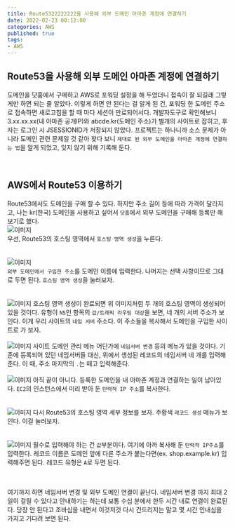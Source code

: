 ```yaml
---
title: Route5322222222을 사용해 외부 도메인 아마존 계정에 연결하기   
date: 2022-02-23 00:12:00
categories: AWS 
published: true 
tags:
- AWS  
---
```


## Route53을 사용해 외부 도메인 아마존 계정에 연결하기     

도메인을 닷홈에서 구매하고 AWS로 포워딩 설정을 해 두었더니 접속이 잘 되길래 그렇게만 하면 되는 줄 알았다. 이렇게 하면 안 된다는 걸 알게 된 건, 포워딩 한 도메인 주소로 접속하면 새로고침을 할 때 마다 세션이 만료되어서다. 개발자도구로 확인해보니 3.xx.xx.xx(내 아마존 공개IP)와 abcde.kr(도메인 주소)가 별개의 사이트로 잡히고, 후자는 로그인 시 JSESSIONID가 저장되지 않았다. 프로젝트는 하나니까 소스 문제가 아니라 도메인 관련 문제일 것 같아 찾다 보니 `제대로 된 외부 도메인을 아마존 계정에 연결하는 법`을 알게 되었고, 잊지 않기 위해 기록해 둔다. 


<br/>

## AWS에서 Route53 이용하기  
Route53에서도 도메인을 구매 할 수 있다. 하지만 주소 길이 등에 따라 가격이 달라지고, 나는 kr(한국) 도메인을 사용하고 싶어서 `닷홈`에서 외부 도메인을 구매해 등록만 해 보기로 했다.  
![이미지](https://i.imgur.com/vCB54oY.png)  
우선, Route53의 호스팅 영역에서 `호스팅 영역 생성`을 누른다.  
<br />  
![이미지](https://i.imgur.com/pNPzvDI.png)  
`외부 도메인에서 구입한 주소`를 도메인 이름에 입력한다. 나머지는 선택 사항이므로 그대로 두면 된다. `호스팅 영역 생성`을 눌러보자.  
<br />  
![이미지](https://i.imgur.com/GJJ8vvi.png) 
호스팅 영역 생성이 완료되면 위 이미지처럼 두 개의 호스팅 영역이 생성되어 있을 것이다. 유형이 `NS`인 항목의 `값/트래픽 라우팅 대상`을 보면, 네 개의 서버 주소가 보인다. 이게 우리 사이트의 `네임 서버` 주소다. 이 주소들을 복사해서 도메인을 구입한 사이트로 가 보자.  
<br />
![이미지](https://i.imgur.com/Gdwk2G9.png) 
사이트 도메인 관리 메뉴 어딘가에 `네임서버 변경` 등의 메뉴가 있을 것이다. 기존에 등록되어 있던 네임서버들 대신, 위에서 생성된 레코드의 네임서버 네 개를 입력해준다. 이 때, 주소 마지막의 `.`는 떼고 입력해준다. 
<br />  
![이미지](https://i.imgur.com/no0WZY5.png) 
아직 끝이 아니다. 등록한 도메인을 내 아마존 계정과 연결하는 일이 남아있다. `EC2`의 인스턴스에서 미리 받아 둔 `탄력적 IP 주소`를 복사한다.   
<br />  
![이미지](https://i.imgur.com/utW5BQG.png)
다시 Route53의 호스팅 영역 세부 정보를 보자. 주황색 `레코드 생성` 메뉴가 보인다. 이걸 눌러보자.  
<br />  
![이미지](https://i.imgur.com/ki8PbrG.png)
필수로 입력해야 하는 건 `값`부분이다. 여기에 아까 복사해 둔 `탄력적 IP주소`를 입력한다. 레코드 이름은 도메인 앞에 다른 주소가 붙는다면(ex. shop.example.kr) 입력해주면 된다. 레코드 유형은 `A`로 두면 된다.  

<br />
<br />
여기까지 하면 네임서버 변경 및 외부 도메인 연결이 끝난다. 네임서버 변경 까지 최대 2일이 걸릴 수 있다고 안내하기는 하는데 보통 수십 분에서 한두 시간 내로 연결이 완료된다. 당장 안 된다고 조바심을 내면서 이것저것 다시 건드리지는 말고 몇 시간 인내심을 가지고 기다려 보면 된다. 
